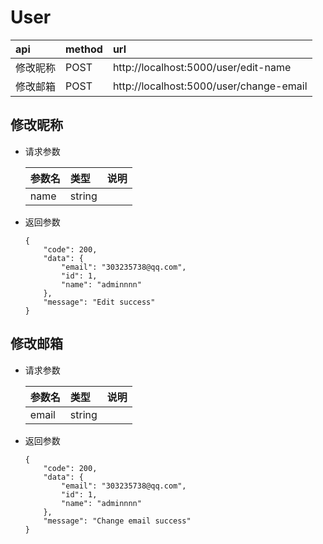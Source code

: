 # User

| api | method| url |
| :-----| :---- | :---- |
| 修改昵称 | POST | http://localhost:5000/user/edit-name
| 修改邮箱 | POST | http://localhost:5000/user/change-email

## 修改昵称
- 请求参数
    
    | 参数名 | 类型| 说明 |
    | :-----| :---- | :---- |
    | name | string | 
    
- 返回参数
    ```
    {
        "code": 200,
        "data": {
            "email": "303235738@qq.com",
            "id": 1,
            "name": "adminnnn"
        },
        "message": "Edit success"
    }
    ```

## 修改邮箱
- 请求参数
    
    | 参数名 | 类型| 说明 |
    | :-----| :---- | :---- |
    | email | string | 
    
- 返回参数
    ```
    {
        "code": 200,
        "data": {
            "email": "303235738@qq.com",
            "id": 1,
            "name": "adminnnn"
        },
        "message": "Change email success"
    }
    ```